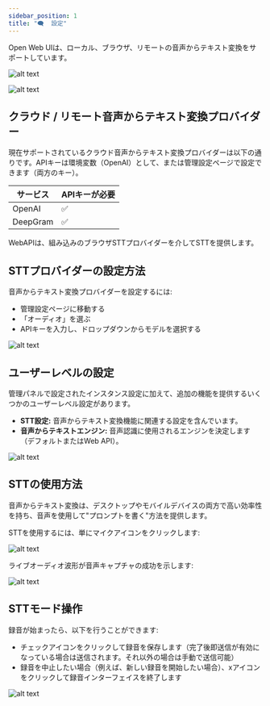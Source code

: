 ```yaml
---
sidebar_position: 1
title: "🗨️  設定"
---
```


Open Web UIは、ローカル、ブラウザ、リモートの音声からテキスト変換をサポートしています。

![alt text](/images/tutorials/stt/image.png)

![alt text](/images/tutorials/stt/stt-providers.png)

## クラウド / リモート音声からテキスト変換プロバイダー

現在サポートされているクラウド音声からテキスト変換プロバイダーは以下の通りです。APIキーは環境変数（OpenAI）として、または管理設定ページで設定できます（両方のキー）。

 | サービス  | APIキーが必要 |
 | ------------- | ------------- |
 | OpenAI  | ✅ |
 | DeepGram  | ✅ |

 WebAPIは、組み込みのブラウザSTTプロバイダーを介してSTTを提供します。

## STTプロバイダーの設定方法

音声からテキスト変換プロバイダーを設定するには:

- 管理設定ページに移動する  
- 「オーディオ」を選ぶ
- APIキーを入力し、ドロップダウンからモデルを選択する  

![alt text](/images/tutorials/stt/stt-config.png)

## ユーザーレベルの設定

管理パネルで設定されたインスタンス設定に加えて、追加の機能を提供するいくつかのユーザーレベル設定があります。

*   **STT設定:** 音声からテキスト変換機能に関連する設定を含んでいます。
*   **音声からテキストエンジン:** 音声認識に使用されるエンジンを決定します（デフォルトまたはWeb API）。
 

![alt text](/images/tutorials/stt/user-settings.png)

## STTの使用方法

音声からテキスト変換は、デスクトップやモバイルデバイスの両方で高い効率性を持ち、音声を使用して"プロンプトを書く"方法を提供します。

STTを使用するには、単にマイクアイコンをクリックします:

![alt text](/images/tutorials/stt/stt-operation.png)

ライブオーディオ波形が音声キャプチャの成功を示します:

![alt text](/images/tutorials/stt/stt-in-progress.png)

## STTモード操作

録音が始まったら、以下を行うことができます:

- チェックアイコンをクリックして録音を保存します（完了後即送信が有効になっている場合は送信されます。それ以外の場合は手動で送信可能）
- 録音を中止したい場合（例えば、新しい録音を開始したい場合）、xアイコンをクリックして録音インターフェイスを終了します

![alt text](/images/tutorials/stt/endstt.png)
